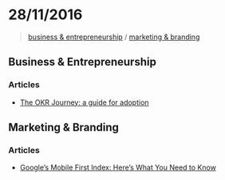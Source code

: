 # 28/11/2016

> [business & entrepreneurship](#business--entrepreneurship) / [marketing & branding](marketing--branding)


## Business & Entrepreneurship

### Articles
- [The OKR Journey: a guide for adoption](https://www.linkedin.com/pulse/okr-journey-guide-adoption-felipe-castro)


## Marketing & Branding

### Articles
- [Google’s Mobile First Index: Here’s What You Need to Know](http://www.99signals.com/google-mobile-first-index/)